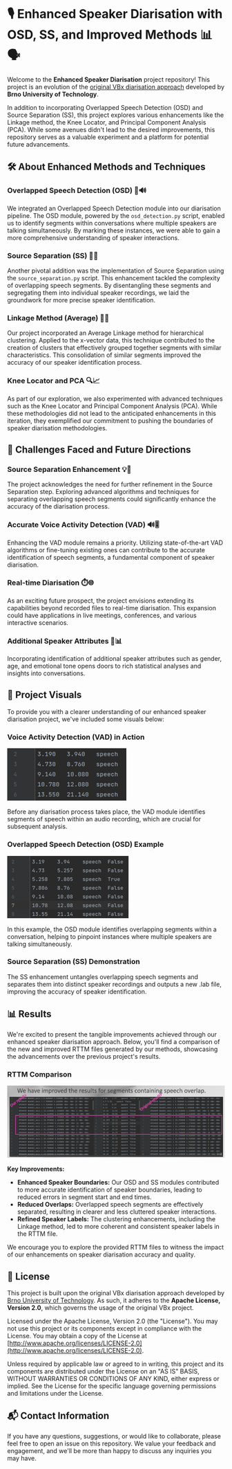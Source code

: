 # 🎙 Enhanced Speaker Diarisation with OSD, SS, and Improved Methods 📊🗣️

Welcome to the **Enhanced Speaker Diarisation** project repository! This project is an evolution of the [original VBx diarisation approach](https://github.com/BUTSpeechFIT/VBx) developed by **Brno University of Technology**. 

In addition to incorporating Overlapped Speech Detection (OSD) and Source Separation (SS), this project explores various enhancements like the Linkage method, the Knee Locator, and Principal Component Analysis (PCA). While some avenues didn't lead to the desired improvements, this repository serves as a valuable experiment and a platform for potential future advancements.

## 🛠️ About Enhanced Methods and Techniques 

### Overlapped Speech Detection (OSD) 👥🔊
We integrated an Overlapped Speech Detection module into our diarisation pipeline. The OSD module, powered by the `osd_detection.py` script, enabled us to identify segments within conversations where multiple speakers are talking simultaneously. By marking these instances, we were able to gain a more comprehensive understanding of speaker interactions.

### Source Separation (SS) 🧩🎤
Another pivotal addition was the implementation of Source Separation using the `source_separation.py` script. This enhancement tackled the complexity of overlapping speech segments. By disentangling these segments and segregating them into individual speaker recordings, we laid the groundwork for more precise speaker identification.

### Linkage Method (Average) 🧬🧮
Our project incorporated an Average Linkage method for hierarchical clustering. Applied to the x-vector data, this technique contributed to the creation of clusters that effectively grouped together segments with similar characteristics. This consolidation of similar segments improved the accuracy of our speaker identification process.

### Knee Locator and PCA 🔍📈
As part of our exploration, we also experimented with advanced techniques such as the Knee Locator and Principal Component Analysis (PCA). While these methodologies did not lead to the anticipated enhancements in this iteration, they exemplified our commitment to pushing the boundaries of speaker diarisation methodologies.

## 🚀 Challenges Faced and Future Directions 

### Source Separation Enhancement 💡🎯
The project acknowledges the need for further refinement in the Source Separation step. Exploring advanced algorithms and techniques for separating overlapping speech segments could significantly enhance the accuracy of the diarisation process.

### Accurate Voice Activity Detection (VAD) 🔊🎚️
Enhancing the VAD module remains a priority. Utilizing state-of-the-art VAD algorithms or fine-tuning existing ones can contribute to the accurate identification of speech segments, a fundamental component of speaker diarisation.

### Real-time Diarisation ⏱️🌐
As an exciting future prospect, the project envisions extending its capabilities beyond recorded files to real-time diarisation. This expansion could have applications in live meetings, conferences, and various interactive scenarios.

### Additional Speaker Attributes 👤📊
Incorporating identification of additional speaker attributes such as gender, age, and emotional tone opens doors to rich statistical analyses and insights into conversations.





## 📸 Project Visuals

To provide you with a clearer understanding of our enhanced speaker diarisation project, we've included some visuals below:

### Voice Activity Detection (VAD) in Action
![VAD Example](/pics/VAD.png)

Before any diarisation process takes place, the VAD module identifies segments of speech within an audio recording, which are crucial for subsequent analysis.

### Overlapped Speech Detection (OSD) Example
![OSD Example](/pics/OSD.png)

In this example, the OSD module identifies overlapping segments within a conversation, helping to pinpoint instances where multiple speakers are talking simultaneously.

### Source Separation (SS) Demonstration

The SS enhancement untangles overlapping speech segments and separates them into distinct speaker recordings and outputs a new .lab file, improving the accuracy of speaker identification. 




## 📊 Results

We're excited to present the tangible improvements achieved through our enhanced speaker diarisation approach. Below, you'll find a comparison of the new and improved RTTM files generated by our methods, showcasing the advancements over the previous project's results.

### RTTM Comparison

![Comparison](/pics/Improved_rttm.png)

**Key Improvements:**
- **Enhanced Speaker Boundaries:** Our OSD and SS modules contributed to more accurate identification of speaker boundaries, leading to reduced errors in segment start and end times.
- **Reduced Overlaps:** Overlapped speech segments are effectively separated, resulting in clearer and less cluttered speaker interactions.
- **Refined Speaker Labels:** The clustering enhancements, including the Linkage method, led to more coherent and consistent speaker labels in the RTTM file.

We encourage you to explore the provided RTTM files to witness the impact of our enhancements on speaker diarisation accuracy and quality.




## 📜 License

This project is built upon the original VBx diarisation approach developed by [Brno University of Technology](https://github.com/BUTSpeechFIT/VBx). As such, it adheres to the **Apache License, Version 2.0**, which governs the usage of the original VBx project.

Licensed under the Apache License, Version 2.0 (the "License"). You may not use this project or its components except in compliance with the License. You may obtain a copy of the License at [http://www.apache.org/licenses/LICENSE-2.0](http://www.apache.org/licenses/LICENSE-2.0).

Unless required by applicable law or agreed to in writing, this project and its components are distributed under the License on an "AS IS" BASIS, WITHOUT WARRANTIES OR CONDITIONS OF ANY KIND, either express or implied. See the License for the specific language governing permissions and limitations under the License.

## 📬 Contact Information 

If you have any questions, suggestions, or would like to collaborate, please feel free to open an issue on this repository. We value your feedback and engagement, and we'll be more than happy to discuss any inquiries you may have.